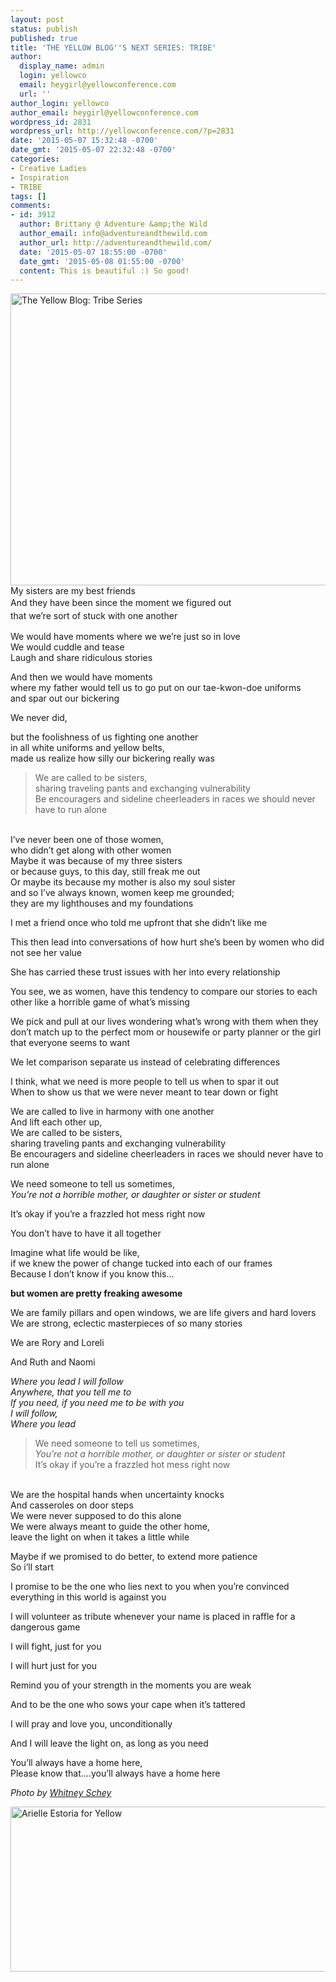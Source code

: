 ```yaml
---
layout: post
status: publish
published: true
title: 'THE YELLOW BLOG''S NEXT SERIES: TRIBE'
author:
  display_name: admin
  login: yellowco
  email: heygirl@yellowconference.com
  url: ''
author_login: yellowco
author_email: heygirl@yellowconference.com
wordpress_id: 2831
wordpress_url: http://yellowconference.com/?p=2831
date: '2015-05-07 15:32:48 -0700'
date_gmt: '2015-05-07 22:32:48 -0700'
categories:
- Creative Ladies
- Inspiration
- TRIBE
tags: []
comments:
- id: 3912
  author: Brittany @ Adventure &amp;the Wild
  author_email: info@adventureandthewild.com
  author_url: http://adventureandthewild.com/
  date: '2015-05-07 18:55:00 -0700'
  date_gmt: '2015-05-08 01:55:00 -0700'
  content: This is beautiful :) So good!
---
```

<p><a href="http://yellowconference.com/wp-content/uploads/2015/04/2014-09-03_0042.jpg"><img class="aligncenter size-full wp-image-2832" src="http://yellowconference.com/wp-content/uploads/2015/04/2014-09-03_0042.jpg" alt="The Yellow Blog: Tribe Series" width="700" height="467" /></a>My sisters are my best friends<br />
<span style="line-height: 1.5;">And they have been since the moment we figured out<br />
</span><span style="line-height: 1.5;">that we&rsquo;re sort of stuck with one another</span></p>
<p>We would have moments where we we&rsquo;re just so in love<br />
We would cuddle and tease<br />
Laugh and share ridiculous stories</p>
<p>And then we would have moments<br />
where my father would tell us to go put on our tae-kwon-doe uniforms<br />
and spar out our bickering</p>
<p>We never did,</p>
<p>but the foolishness of us fighting one another<br />
in all white uniforms and yellow belts,<br />
made us realize how silly our bickering really was</p>
<blockquote><p>We are called to be sisters,<br />
sharing traveling pants and exchanging vulnerability<br />
Be encouragers and sideline cheerleaders in races we should never have to run alone</blockquote><br />
I&rsquo;ve never been one of those women,<br />
who didn&rsquo;t get along with other women<br />
Maybe it was because of my three sisters<br />
or because guys, to this day, still freak me out<br />
Or maybe its because my mother is also my soul sister<br />
and so I&rsquo;ve always known, women keep me grounded;<br />
they are my lighthouses and my foundations</p>
<p>I met a friend once who told me upfront that she didn&rsquo;t like me</p>
<p>This then lead into conversations of how hurt she&rsquo;s been by women who did not see her value</p>
<p>She has carried these trust issues with her into every relationship</p>
<p>You see, we as women, have this tendency to compare our stories to each other like a horrible game of what&rsquo;s missing</p>
<p>We pick and pull at our lives wondering what&rsquo;s wrong with them when they don&rsquo;t match up to the perfect mom or housewife or party planner or the girl that everyone seems to want</p>
<p>We let comparison separate us instead of celebrating differences</p>
<p>I think, what we need is more people to tell us when to spar it out<br />
When to show us that we were never meant to tear down or fight</p>
<p>We are called to live in harmony with one another<br />
And lift each other up,<br />
We are called to be sisters,<br />
sharing traveling pants and exchanging vulnerability<br />
Be encouragers and sideline cheerleaders in races we should never have to run alone</p>
<p>We need someone to tell us sometimes,<br />
<em>You&rsquo;re not a horrible mother, or daughter or sister or student</em></p>
<p>It&rsquo;s okay if you&rsquo;re a frazzled hot mess right now</p>
<p>You don&rsquo;t have to have it all together</p>
<p>Imagine what life would be like,<br />
if we knew the power of change tucked into each of our frames<br />
Because I don&rsquo;t know if you know this&hellip;</p>
<p><strong>but women are pretty freaking awesome</strong></p>
<p>We are family pillars and open windows, we are life givers and hard lovers<br />
We are strong, eclectic masterpieces of so many stories</p>
<p>We are Rory and Loreli</p>
<p>And Ruth and Naomi</p>
<p><em>Where you lead I will follow<br />
</em><em>Anywhere, that you tell me to<br />
</em><em>If you need, if you need me to be with you<br />
</em><em>I will follow,<br />
</em><em>Where you lead</em></p>
<blockquote><p>We need someone to tell us sometimes,<br />
<em>You&rsquo;re not a horrible mother, or daughter or sister or student<br />
</em>It&rsquo;s okay if you&rsquo;re a frazzled hot mess right now</blockquote><br />
We are the hospital hands when uncertainty knocks<br />
And casseroles on door steps<br />
We were never supposed to do this alone<br />
We were always meant to guide the other home,<br />
leave the light on when it takes a little while</p>
<p>Maybe if we promised to do better, to extend more patience<br />
So i&rsquo;ll start</p>
<p>I promise to be the one who lies next to you when you&rsquo;re convinced everything in this world is against you</p>
<p>I will volunteer as tribute whenever your name is placed in raffle for a dangerous game</p>
<p>I will fight, just for you</p>
<p>I will hurt just for you</p>
<p>Remind you of your strength in the moments you are weak</p>
<p>And to be the one who sows your cape when it&rsquo;s tattered</p>
<p>I will pray and love you, unconditionally</p>
<p>And I will leave the light on, as long as you need</p>
<p>You&rsquo;ll always have a home here,<br />
Please know that&hellip;.you&rsquo;ll always have a home here</p>
<p><i>Photo by <a href="http://whitneydarling.com/" target="_blank">Whitney Schey</a></i></p>
<p><a href="http://chroniclesofalioness.com/" target="_blank"><img class="aligncenter size-full wp-image-1882" src="http://yellowconference.com/wp-content/uploads/2015/02/aestoria.jpg" alt="Arielle Estoria for Yellow" width="700" height="264" /></a></p>
